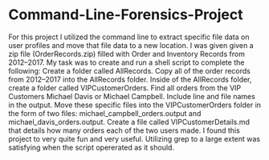 # Command-Line-Forensics-Project
For this project I utilized the command line to extract specific file data on user profiles and move that file data to a new location. 
I was given given a zip file (OrderRecords.zip) filled with Order and Inventory Records from 2012–2017. 
My task was to create and run a shell script to complete the following:
   Create a folder called AllRecords. 
   Copy all of the order records from 2012–2017 into the AllRecords folder. 
   Inside of the AllRecords folder, create a folder called VIPCustomerOrders.
   Find all orders from the VIP Customers Michael Davis or Michael Campbell. Include line and file names in the output.
   Move these specific files into the VIPCustomerOrders folder in the form of two files: michael_campbell_orders.output and michael_davis_orders.output.
   Create a file called VIPCustomerDetails.md that details how many orders each of the two users made. 
I found this project to very quite fun and very useful. 
Utilizing grep to a large extent was satisfying when the script opererated as it should.
